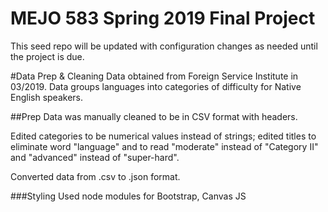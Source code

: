 # MEJO 583 Spring 2019 Final Project

This seed repo will be updated with configuration changes as needed until the project is due.


#Data Prep & Cleaning 
Data obtained from Foreign Service Institute in 03/2019.
Data groups languages into categories of difficulty for Native English speakers.

##Prep
Data was manually cleaned to be in CSV format with headers.

Edited categories to be numerical values instead of strings; edited titles to eliminate word "language" and to read "moderate" instead of "Category II" and "advanced" instead of "super-hard".

Converted data from .csv to .json format.


###Styling
Used node modules for Bootstrap, Canvas JS




